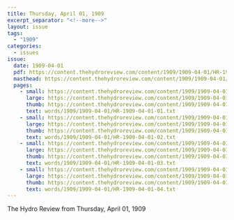 ```yaml
---
title: Thursday, April 01, 1909
excerpt_separator: "<!--more-->"
layout: issue
tags:
  - "1909"
categories:
  - issues
issue:
  date: 1909-04-01
  pdf: https://content.thehydroreview.com/content/1909/1909-04-01/HR-1909-04-01.pdf
  masthead: https://content.thehydroreview.com/content/1909/1909-04-01/masthead/HR-1909-04-01.jpg
  pages:
    - small: https://content.thehydroreview.com/content/1909/1909-04-01/small/HR-1909-04-01-01.jpg
      large: https://content.thehydroreview.com/content/1909/1909-04-01/large/HR-1909-04-01-01.jpg
      thumb: https://content.thehydroreview.com/content/1909/1909-04-01/thumbnails/HR-1909-04-01-01.jpg
      text: words/1909/1909-04-01/HR-1909-04-01-01.txt
    - small: https://content.thehydroreview.com/content/1909/1909-04-01/small/HR-1909-04-01-02.jpg
      large: https://content.thehydroreview.com/content/1909/1909-04-01/large/HR-1909-04-01-02.jpg
      thumb: https://content.thehydroreview.com/content/1909/1909-04-01/thumbnails/HR-1909-04-01-02.jpg
      text: words/1909/1909-04-01/HR-1909-04-01-02.txt
    - small: https://content.thehydroreview.com/content/1909/1909-04-01/small/HR-1909-04-01-03.jpg
      large: https://content.thehydroreview.com/content/1909/1909-04-01/large/HR-1909-04-01-03.jpg
      thumb: https://content.thehydroreview.com/content/1909/1909-04-01/thumbnails/HR-1909-04-01-03.jpg
      text: words/1909/1909-04-01/HR-1909-04-01-03.txt
    - small: https://content.thehydroreview.com/content/1909/1909-04-01/small/HR-1909-04-01-04.jpg
      large: https://content.thehydroreview.com/content/1909/1909-04-01/large/HR-1909-04-01-04.jpg
      thumb: https://content.thehydroreview.com/content/1909/1909-04-01/thumbnails/HR-1909-04-01-04.jpg
      text: words/1909/1909-04-01/HR-1909-04-01-04.txt
---
```


The Hydro Review from Thursday, April 01, 1909

<!--more-->

